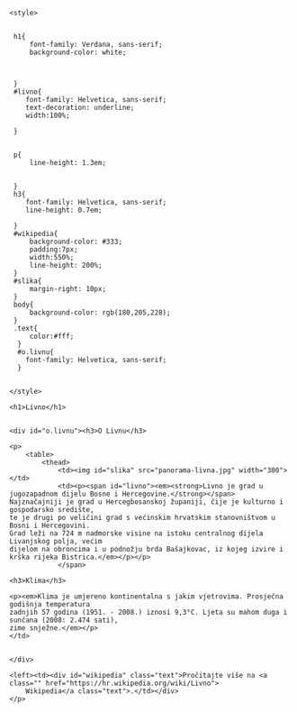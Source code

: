 
<!doctype html>
<html>
<head>
    <title>Livno</title>
    <meta charset="utf-8">
   
    <style>
    
  
     h1{
         font-family: Verdana, sans-serif;
         background-color: white;
         
         
         
     }
     #livno{
        font-family: Helvetica, sans-serif;
        text-decoration: underline;
        width:100%;
        
     }
    
     
     p{
         line-height: 1.3em;
         

     }
     h3{
        font-family: Helvetica, sans-serif;
        line-height: 0.7em; 
      
     }
     #wikipedia{
         background-color: #333;
         padding:7px;
         width:550%;
         line-height: 200%;
     }
     #slika{
         margin-right: 10px;
     }
     body{
         background-color: rgb(180,205,228);
     }
     .text{
         color:#fff;
      }
      #o.livnu{
        font-family: Helvetica, sans-serif;
      }
     

    </style>

</head>
<body>
    
    <h1>Livno</h1>
    
    
    <div id="o.livnu"><h3>O Livnu</h3>

    <p>
        <table>
            <thead>
                <td><img id="slika" src="panorama-livna.jpg" width="300"></td>
                <td><p><span id="livno"><em><strong>Livno je grad u 
    jugozapadnom dijelu Bosne i Hercegovine.</strong></span> 
    Najznačajniji je grad u Hercegbosanskoj županiji, čije je kulturno i gospodarsko središte, 
    te je drugi po veličini grad s većinskim hrvatskim stanovništvom u Bosni i Hercegovini. 
    Grad leži na 724 m nadmorske visine na istoku centralnog dijela Livanjskog polja, većim 
    dijelom na obroncima i u podnožju brda Bašajkovac, iz kojeg izvire i krška rijeka Bistrica.</em></p></p>
                </span>

    <h3>Klima</h3>

    <p><em>Klima je umjereno kontinentalna s jakim vjetrovima. Prosječna godišnja temperatura 
    zadnjih 57 godina (1951. - 2008.) iznosi 9,3°C. Ljeta su mahom duga i sunčana (2008: 2.474 sati), 
    zime snježne.</em></p>
    </td>


    </div>
    
  <p> 
      <table>
          <thead>

    <left><td><div id="wikipedia" class="text">Pročitajte više na <a class="" href="https://hr.wikipedia.org/wiki/Livno">
        Wikipedia</a class="text">.</td></div>
    </p>
</table>
</thead>

</body>
</html>
